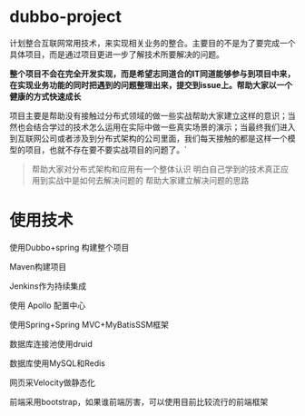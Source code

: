 # dubbo-project
计划整合互联网常用技术，来实现相关业务的整合。主要目的不是为了要完成一个具体项目，而是通过项目更进一步了解技术所要解决的问题。

**整个项目不会在完全开发实现，而是希望志同道合的IT同道能够参与到项目中来，在实现业务功能的同时把遇到的问题整理出来，提交到issue上。帮助大家以一个健康的方式快速成长**

项目主要是帮助没有接触过分布式领域的做一些实战帮助大家建立这样的意识；当然也会结合学过的技术怎么运用在实际中做一些真实场景的演示；当最终我们进入到互联网公司或者涉及到分布式架构的公司里面，我们每天接触的都是这样一个模型的项目，也就不存在要不要实战项目的问题了。`


> 帮助大家对分布式架构和应用有一个整体认识
> 明白自己学到的技术真正应用到实战中是如何去解决问题的
> 帮助大家建立解决问题的思路

# 使用技术
使用Dubbo+spring 构建整个项目

Maven构建项目

Jenkins作为持续集成

使用 Apollo 配置中心

使用Spring+Spring MVC+MyBatisSSM框架

数据库连接池使用druid

数据库使用MySQL和Redis

网页采Velocity做静态化

前端采用bootstrap，如果谁前端厉害，可以使用目前比较流行的前端框架